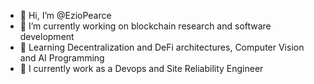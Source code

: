 - 👋 Hi, I’m @EzioPearce
- 👀 I’m currently working on blockchain research and software development
- 🌱 Learning Decentralization and DeFi architectures, Computer Vision and AI Programming
- :vulcan_salute: I currently work as a Devops and Site Reliability Engineer

<!---
EzioPearce/EzioPearce is a ✨ special ✨ repository because its `README.md` (this file) appears on your GitHub profile.
You can click the Preview link to take a look at your changes.
--->
